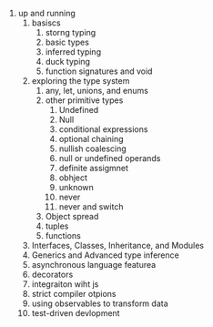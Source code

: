 1. up and running
	1. basiscs
		1. storng typing 
		2. basic types 
		3. inferred typing 
		4. duck typing 
		5. function signatures and void
	2. exploring the type system
		1. any, let, unions, and enums
		2. other primitive types
			1. Undefined
			2. Null 
			3. conditional expressions 
			4. optional chaining
			5. nullish coalescing
			6. null or undefined operands
			7. definite assigmnet
			8. obhject 
			9. unknown
			10. never 
			11. never and switch
		3. Object spread
		4. tuples
		5. functions
	3. Interfaces, Classes, Inheritance, and Modules
	4. Generics and Advanced type inference
	5. asynchronous language featurea
	6. decorators
	7. integraiton wiht js
	8. strict compiler otpions
	9. using observables to transform data
	10. test-driven devlopment